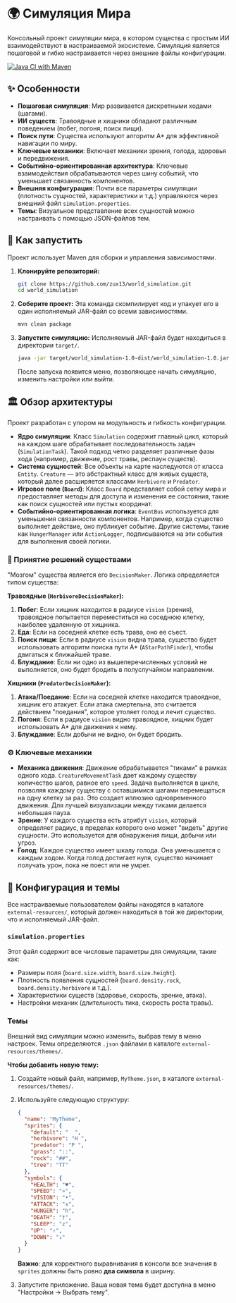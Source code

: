 # 🌍 Симуляция Мира

Консольный проект симуляции мира, в котором существа с простым ИИ взаимодействуют в настраиваемой экосистеме. Симуляция является пошаговой и гибко настраивается через внешние файлы конфигурации.

[![Java CI with Maven](https://github.com/zux13/world_simulation/actions/workflows/maven.yml/badge.svg)](https://github.com/zux13/world_simulation/actions/workflows/maven.yml)

## ✨ Особенности

-   **Пошаговая симуляция**: Мир развивается дискретными ходами (шагами).
-   **ИИ существ**: Травоядные и хищники обладают различным поведением (побег, погоня, поиск пищи).
-   **Поиск пути**: Существа используют алгоритм A* для эффективной навигации по миру.
-   **Ключевые механики**: Включает механики зрения, голода, здоровья и передвижения.
-   **Событийно-ориентированная архитектура**: Ключевые взаимодействия обрабатываются через шину событий, что уменьшает связанность компонентов.
-   **Внешняя конфигурация**: Почти все параметры симуляции (плотность сущностей, характеристики и т.д.) управляются через внешний файл `simulation.properties`.
-   **Темы**: Визуальное представление всех сущностей можно настраивать с помощью JSON-файлов тем.

## 🚀 Как запустить

Проект использует Maven для сборки и управления зависимостями.

1.  **Клонируйте репозиторий:**
    ```bash
    git clone https://github.com/zux13/world_simulation.git
    cd world_simulation
    ```

2.  **Соберите проект:**
    Эта команда скомпилирует код и упакует его в один исполняемый JAR-файл со всеми зависимостями.
    ```bash
    mvn clean package
    ```

3.  **Запустите симуляцию:**
    Исполняемый JAR-файл будет находиться в директории `target/`.
    ```bash
    java -jar target/world_simulation-1.0-dist/world_simulation-1.0.jar
    ```
    После запуска появится меню, позволяющее начать симуляцию, изменить настройки или выйти.

## 🏛️ Обзор архитектуры

Проект разработан с упором на модульность и гибкость конфигурации.

-   **Ядро симуляции**: Класс `Simulation` содержит главный цикл, который на каждом шаге обрабатывает последовательность задач (`SimulationTask`). Такой подход четко разделяет различные фазы хода (например, движение, рост травы, респаун существ).
-   **Система сущностей**: Все объекты на карте наследуются от класса `Entity`. `Creature` — это абстрактный класс для живых существ, который далее расширяется классами `Herbivore` и `Predator`.
-   **Игровое поле (`Board`)**: Класс `Board` представляет собой сетку мира и предоставляет методы для доступа и изменения ее состояния, такие как поиск сущностей или пустых координат.
-   **Событийно-ориентированная логика**: `EventBus` используется для уменьшения связанности компонентов. Например, когда существо выполняет действие, оно публикует событие. Другие системы, такие как `HungerManager` или `ActionLogger`, подписываются на эти события для выполнения своей логики.

### 🧠 Принятие решений существами

"Мозгом" существа является его `DecisionMaker`. Логика определяется типом существа:

**Травоядные (`HerbivoreDecisionMaker`):**
1.  **Побег**: Если хищник находится в радиусе `vision` (зрения), травоядное попытается переместиться на соседнюю клетку, наиболее удаленную от хищника.
2.  **Еда**: Если на соседней клетке есть трава, оно ее съест.
3.  **Поиск пищи**: Если в радиусе `vision` видна трава, существо будет использовать алгоритм поиска пути A* (`AStarPathFinder`), чтобы двигаться к ближайшей траве.
4.  **Блуждание**: Если ни одно из вышеперечисленных условий не выполняется, оно будет бродить в полуслучайном направлении.

**Хищники (`PredatorDecisionMaker`):**
1.  **Атака/Поедание**: Если на соседней клетке находится травоядное, хищник его атакует. Если атака смертельна, это считается действием "поедания", которое утоляет голод и лечит существо.
2.  **Погоня**: Если в радиусе `vision` видно травоядное, хищник будет использовать A* для движения к нему.
3.  **Блуждание**: Если добычи не видно, он будет бродить.

### ⚙️ Ключевые механики

-   **Механика движения**: Движение обрабатывается "тиками" в рамках одного хода. `CreatureMovementTask` дает каждому существу количество шагов, равное его `speed`. Задача выполняется в цикле, позволяя каждому существу с оставшимися шагами перемещаться на одну клетку за раз. Это создает иллюзию одновременного движения. Для лучшей визуализации между тиками делается небольшая пауза.
-   **Зрение**: У каждого существа есть атрибут `vision`, который определяет радиус, в пределах которого оно может "видеть" другие сущности. Это используется для обнаружения пищи, добычи или угроз.
-   **Голод**: Каждое существо имеет шкалу голода. Она уменьшается с каждым ходом. Когда голод достигает нуля, существо начинает получать урон, пока не поест или не умрет.

## 🎨 Конфигурация и темы

Все настраиваемые пользователем файлы находятся в каталоге `external-resources/`, который должен находиться в той же директории, что и исполняемый JAR-файл.

### `simulation.properties`

Этот файл содержит все числовые параметры для симуляции, такие как:
-   Размеры поля (`board.size.width`, `board.size.height`).
-   Плотность появления сущностей (`board.density.rock`, `board.density.herbivore` и т.д.).
-   Характеристики существ (здоровье, скорость, зрение, атака).
-   Настройки механик (длительность тика, скорость роста травы).

### Темы

Внешний вид симуляции можно изменить, выбрав тему в меню настроек. Темы определяются `.json` файлами в каталоге `external-resources/themes/`.

**Чтобы добавить новую тему:**
1.  Создайте новый файл, например, `MyTheme.json`, в каталоге `external-resources/themes/`.
2.  Используйте следующую структуру:

    ```json
    {
      "name": "MyTheme",
      "sprites": {
        "default": "  ",
        "herbivore": "H ",
        "predator": "P ",
        "grass": "::",
        "rock": "##",
        "tree": "TT"
      },
      "symbols": {
        "HEALTH": "♥",
        "SPEED": "»",
        "VISION": "•",
        "ATTACK": "x",
        "HUNGER": "h",
        "DEATH": "†",
        "SLEEP": "z",
        "UP": "↑",
        "DOWN": "↓"
      }
    }
    ```
    **Важно**: для корректного выравнивания в консоли все значения в `sprites` должны быть ровно **два символа** в ширину.

3.  Запустите приложение. Ваша новая тема будет доступна в меню "Настройки -> Выбрать тему".